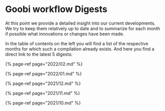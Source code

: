 # Goobi workflow Digests

At this point we provide a detailed insight into our current developments. We try to keep them relatively up to date and to summarize for each month if possible what innovations or changes have been made.

In the table of contents on the left you will find a list of the respective months for which such a compilation already exists. And here you find a direct link to the latest 5 digests:

{% page-ref page="2022/02.md" %}

{% page-ref page="2022/01.md" %}

{% page-ref page="2021/12.md" %}

{% page-ref page="2021/11.md" %}

{% page-ref page="2021/10.md" %}


